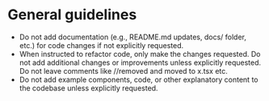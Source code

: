 # General guidelines

- Do not add documentation (e.g., README.md updates, docs/ folder, etc.) for code changes if not explicitly requested.
- When instructed to refactor code, only make the changes requested. Do not add additional changes or improvements unless explicitly requested. Do not leave comments like //removed and moved to x.tsx etc.
- Do not add example components, code, or other explanatory content to the codebase unless explicitly requested.
